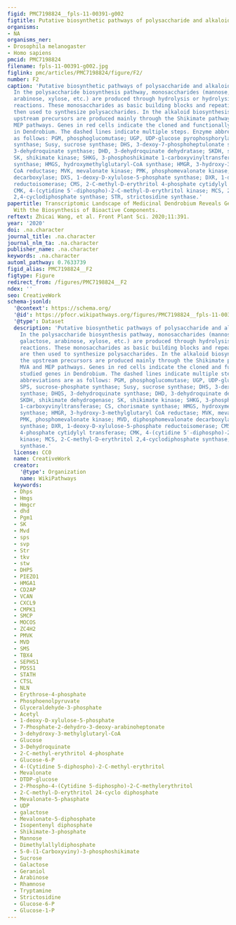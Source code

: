 ```yaml
---
figid: PMC7198824__fpls-11-00391-g002
figtitle: Putative biosynthetic pathways of polysaccharide and alkaloid in Dendrobium
organisms:
- NA
organisms_ner:
- Drosophila melanogaster
- Homo sapiens
pmcid: PMC7198824
filename: fpls-11-00391-g002.jpg
figlink: pmc/articles/PMC7198824/figure/F2/
number: F2
caption: 'Putative biosynthetic pathways of polysaccharide and alkaloid in Dendrobium.
  In the polysaccharide biosynthesis pathway, monosaccharides (mannose, glucose, galactose,
  arabinose, xylose, etc.) are produced through hydrolysis or hydrolysis-derivative
  reactions. These monosaccharides as basic building blocks and repeating units are
  then used to synthesize polysaccharides. In the alkaloid biosynthesis pathway, the
  upstream precursors are produced mainly through the Shikimate pathway, and MVA and
  MEP pathways. Genes in red cells indicate the cloned and functionally studied genes
  in Dendrobium. The dashed lines indicate multiple steps. Enzyme abbreviations are
  as follows: PGM, phosphoglucomutase; UGP, UDP-glucose pyrophosphorylase; SPS, sucrose-phosphate
  synthase; Susy, sucrose synthase; DHS, 3-dexoy-7-phosphoheptulonate synthase; DHQS,
  3-dehydroquinate synthase; DHD, 3-dehydroquinate dehydratase; SKDH, shikimate dehydrogenase;
  SK, shikimate kinase; SHKG, 3-phosphoshikimate 1-carboxyvinyltransferase; CS, chorismate
  synthase; HMGS, hydroxymethylglutaryl-CoA synthase; HMGR, 3-hydroxy-3-methylglutaryl
  CoA reductase; MVK, mevalonate kinase; PMK, phosphomevalonate kinase; MVD, diphosphomevalonate
  decarboxylase; DXS, 1-deoxy-D-xylulose-5-phosphate synthase; DXR, 1-deoxy-D-xylulose-5-phosphate
  reductoisomerase; CMS, 2-C-methyl-D-erythritol 4-phosphate cytidylyl transferase;
  CMK, 4-(cytidine 5′-diphospho)-2-C-methyl-D-erythritol kinase; MCS, 2-C-methyl-D-erythritol
  2,4-cyclodiphosphate synthase; STR, strictosidine synthase.'
papertitle: Transcriptomic Landscape of Medicinal Dendrobium Reveals Genes Associated
  With the Biosynthesis of Bioactive Components.
reftext: Zhicai Wang, et al. Front Plant Sci. 2020;11:391.
year: '2020'
doi: .na.character
journal_title: .na.character
journal_nlm_ta: .na.character
publisher_name: .na.character
keywords: .na.character
automl_pathway: 0.7633739
figid_alias: PMC7198824__F2
figtype: Figure
redirect_from: /figures/PMC7198824__F2
ndex: ''
seo: CreativeWork
schema-jsonld:
  '@context': https://schema.org/
  '@id': https://pfocr.wikipathways.org/figures/PMC7198824__fpls-11-00391-g002.html
  '@type': Dataset
  description: 'Putative biosynthetic pathways of polysaccharide and alkaloid in Dendrobium.
    In the polysaccharide biosynthesis pathway, monosaccharides (mannose, glucose,
    galactose, arabinose, xylose, etc.) are produced through hydrolysis or hydrolysis-derivative
    reactions. These monosaccharides as basic building blocks and repeating units
    are then used to synthesize polysaccharides. In the alkaloid biosynthesis pathway,
    the upstream precursors are produced mainly through the Shikimate pathway, and
    MVA and MEP pathways. Genes in red cells indicate the cloned and functionally
    studied genes in Dendrobium. The dashed lines indicate multiple steps. Enzyme
    abbreviations are as follows: PGM, phosphoglucomutase; UGP, UDP-glucose pyrophosphorylase;
    SPS, sucrose-phosphate synthase; Susy, sucrose synthase; DHS, 3-dexoy-7-phosphoheptulonate
    synthase; DHQS, 3-dehydroquinate synthase; DHD, 3-dehydroquinate dehydratase;
    SKDH, shikimate dehydrogenase; SK, shikimate kinase; SHKG, 3-phosphoshikimate
    1-carboxyvinyltransferase; CS, chorismate synthase; HMGS, hydroxymethylglutaryl-CoA
    synthase; HMGR, 3-hydroxy-3-methylglutaryl CoA reductase; MVK, mevalonate kinase;
    PMK, phosphomevalonate kinase; MVD, diphosphomevalonate decarboxylase; DXS, 1-deoxy-D-xylulose-5-phosphate
    synthase; DXR, 1-deoxy-D-xylulose-5-phosphate reductoisomerase; CMS, 2-C-methyl-D-erythritol
    4-phosphate cytidylyl transferase; CMK, 4-(cytidine 5′-diphospho)-2-C-methyl-D-erythritol
    kinase; MCS, 2-C-methyl-D-erythritol 2,4-cyclodiphosphate synthase; STR, strictosidine
    synthase.'
  license: CC0
  name: CreativeWork
  creator:
    '@type': Organization
    name: WikiPathways
  keywords:
  - Dhps
  - Hmgs
  - Hmgcr
  - dhd
  - Pgm1
  - SK
  - Mvd
  - sps
  - svp
  - Str
  - tkv
  - stw
  - DHPS
  - PIEZO1
  - HMGA1
  - CD2AP
  - VCAN
  - CXCL9
  - CMPK1
  - SMCP
  - MOCOS
  - ZC4H2
  - PMVK
  - MVD
  - SMS
  - TBX4
  - SEPHS1
  - PDSS1
  - STATH
  - CTSL
  - NLN
  - Erythrose-4-phosphate
  - Phosphoenolpyruvate
  - Glyceraldehyde-3-phosphate
  - Acetyl
  - 1-deoxy-D-xylulose-5-phosphate
  - 7-Phosphate-2-dehydro-3-deoxy-arabinoheptonate
  - 3-dehydroxy-3-methylglutaryl-CoA
  - Glucose
  - 3-Dehydroquinate
  - 2-C-methyl-erythritol 4-phosphate
  - Glucose-6-P
  - 4-(Cytidine 5-diphospho)-2-C-methyl-erythritol
  - Mevalonate
  - DTDP-glucose
  - 2-Phospho-4-(Cytidine 5-diphospho)-2-C-methylerythritol
  - 2-C-methyl-D-erythritol 24-cyclo diphosphate
  - Mevalonate-5-phasphate
  - UDP
  - galactose
  - Mevalonate-5-diphosphate
  - Isopentenyl diphosphate
  - Shikimate-3-phosphate
  - Mannose
  - Dimethylallyldiphosphate
  - 5-0-(1-Carboxyviny)-3-phosphoshikimate
  - Sucrose
  - Galactose
  - Geraniol
  - Arabinose
  - Rhamnose
  - Tryptamine
  - Strictosidine
  - Glucose-6-P
  - Glucose-1-P
---
```

